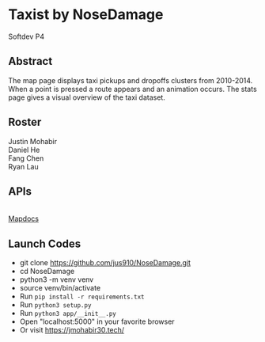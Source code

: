 # Taxist by NoseDamage  
Softdev P4  

## Abstract 
The map page displays taxi pickups and dropoffs clusters from 2010-2014. When a point is pressed a route appears and an animation occurs. The stats page gives a visual overview of the taxi dataset.

## Roster  
Justin Mohabir  
Daniel He  
Fang Chen  
Ryan Lau  

## APIs  

<br> [Mapdocs](https://docs.mapbox.com)


## Launch Codes  

* git clone https://github.com/jus910/NoseDamage.git
* cd NoseDamage
* python3 -m venv venv
* source venv/bin/activate
* Run ```pip install -r requirements.txt```
* Run ```python3 setup.py```  
* Run ```python3 app/__init__.py```  
* Open "localhost:5000" in your favorite browser
* Or visit https://jmohabir30.tech/
